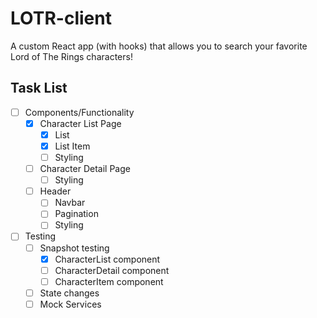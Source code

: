# LOTR-client

A custom React app (with hooks) that allows you to search your favorite Lord of The Rings characters!

## Task List

- [ ] Components/Functionality
  - [x] Character List Page
    - [x] List
    - [x] List Item
    - [ ] Styling
  - [ ] Character Detail Page
    - [ ] Styling
  - [ ] Header
    - [ ] Navbar
    - [ ] Pagination
    - [ ] Styling
- [ ] Testing
  - [ ] Snapshot testing
    - [x] CharacterList component
    - [ ] CharacterDetail component
    - [ ] CharacterItem component
  - [ ] State changes
  - [ ] Mock Services
